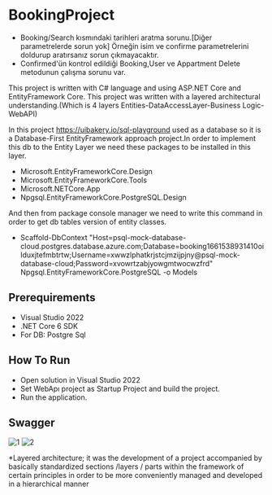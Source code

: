 # BookingProject
* Booking/Search kısmındaki tarihleri aratma sorunu.[Diğer parametrelerde sorun yok] Örneğin isim ve confirme parametrelerini doldurup aratırsanız sorun çıkmayacaktır.
* Confirmed'ün kontrol edildiği Booking,User ve Appartment Delete metodunun çalışma sorunu var.

This project is written with C# language and using ASP.NET Core and EntityFramework Core.
This project was written with a layered architectural understanding.(Which is 4 layers Entities-DataAccessLayer-Business Logic-WebAPI)

In this project   https://uibakery.io/sql-playground used as a database so it is a Database-First EntityFramework approach project.In order to implement this db to the Entity Layer we need these packages to be installed in this layer.
* Microsoft.EntityFrameworkCore.Design
* Microsoft.EntityFrameworkCore.Tools
* Microsoft.NETCore.App
* Npgsql.EntityFrameworkCore.PostgreSQL.Design

And then from package console manager we need to write this command in order to get db tables version of entity classes.

* Scaffold-DbContext "Host=psql-mock-database-cloud.postgres.database.azure.com;Database=booking1661538931410oilduxjtefmbtrtw;Username=xwwzlphatkrjstcjmzijpjny@psql-mock-database-cloud;Password=xvowrtzabjyowgmtwocwzfrd" Npgsql.EntityFrameworkCore.PostgreSQL -o Models



## Prerequirements

* Visual Studio 2022
* .NET Core 6 SDK
* For DB: Postgre Sql 

## How To Run

* Open solution in Visual Studio 2022
* Set WebApı project as Startup Project and build the project.
* Run the application.

## Swagger 

![1](https://user-images.githubusercontent.com/77547891/187552724-cae61cb7-fb7c-45c3-9a5c-30e1715e0e3e.PNG)
![2](https://user-images.githubusercontent.com/77547891/187552753-48cce640-d875-4844-8db9-6ecbb0e86644.PNG)





*Layered architecture; it was the development of a project accompanied by basically standardized sections /layers / parts within the framework of certain principles in order to be more conveniently managed and developed in a hierarchical manner
